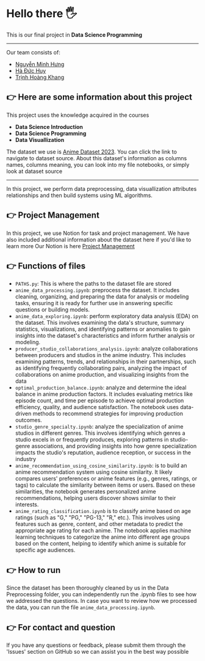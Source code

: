 # Hello there 🖐
This is our final project in **Data Science Programming**

---
Our team consists of:
- [Nguyễn Minh Hưng](https://github.com/MinhHung7)
- [Hà Đức Huy](https://github.com/hahuy2004)
- [Trịnh Hoàng Khang](https://github.com/TrinhHoangKhang)

## 👉 Here are some information about this project
This project uses the knowledge acquired in the courses 
- **Data Science Introduction**
- **Data Science Programming**
- **Data Visuallization**

The dataset we use is [Anime Dataset 2023](https://www.kaggle.com/datasets/dbdmobile/myanimelist-dataset). You can click the link to navigate to dataset source.
About this dataset's information as columns names, columns meaning, you can look into my file notebooks, or simply look at dataset source

---
In this project, we perform data preprocessing, data visuallization attributes relationships and then build systems using ML algorithms.
## 👉 Project Management
In this project, we use Notion for task and project management. We have also included additional information about the dataset here if you'd like to learn more
Our Notion is here [Project Management](https://purple-silver-33b.notion.site/Phases-Plan-159e4d6f3fe2807b909ce62c2990aca8)
## 👉 Functions of files
- `PATHS.py`: This is where the paths to the dataset file are stored
- `anime_data_processing.ipynb`: preprocess the dataset. It includes cleaning, organizing, and preparing the data for analysis or modeling tasks, ensuring it is ready for further use in answering specific questions or building models.
- `anime_data_exploring.ipynb`: perform exploratory data analysis (EDA) on the dataset. This involves examining the data's structure, summary statistics, visualizations, and identifying patterns or anomalies to gain insights into the dataset's characteristics and inform further analysis or modeling.
- `producer_studio_collaborations_analysis.ipynb`: analyze collaborations between producers and studios in the anime industry. This includes examining patterns, trends, and relationships in their partnerships, such as identifying frequently collaborating pairs, analyzing the impact of collaborations on anime production, and visualizing insights from the data
- `optimal_production_balance.ipynb`: analyze and determine the ideal balance in anime production factors. It includes evaluating metrics like episode count, and time per episode to achieve optimal production efficiency, quality, and audience satisfaction. The notebook uses data-driven methods to recommend strategies for improving production outcomes.
- `studio_genre_specialty.ipynb`: analyze the specialization of anime studios in different genres. This involves identifying which genres a studio excels in or frequently produces, exploring patterns in studio-genre associations, and providing insights into how genre specialization impacts the studio's reputation, audience reception, or success in the industry
- `anime_recommendation_using_cosine_similarity.ipynb`: is to build an anime recommendation system using cosine similarity. It likely compares users' preferences or anime features (e.g., genres, ratings, or tags) to calculate the similarity between items or users. Based on these similarities, the notebook generates personalized anime recommendations, helping users discover shows similar to their interests.
- `anime_rating_classification.ipynb` is to classify anime based on age ratings (such as "G," "PG," "PG-13," "R," etc.). This involves using features such as genre, content, and other metadata to predict the appropriate age rating for each anime. The notebook applies machine learning techniques to categorize the anime into different age groups based on the content, helping to identify which anime is suitable for specific age audiences.
## 👉 How to run
Since the dataset has been thoroughly cleaned by us in the Data Preprocessing folder, you can independently run the .ipynb files to see how we addressed the questions. In case you want to review how we processed the data, you can run the file `anime_data_processing.ipynb`.
## 👉 For contact and question
If you have any questions or feedback, please submit them through the 'Issues' section on GitHub so we can assist you in the best way possible
